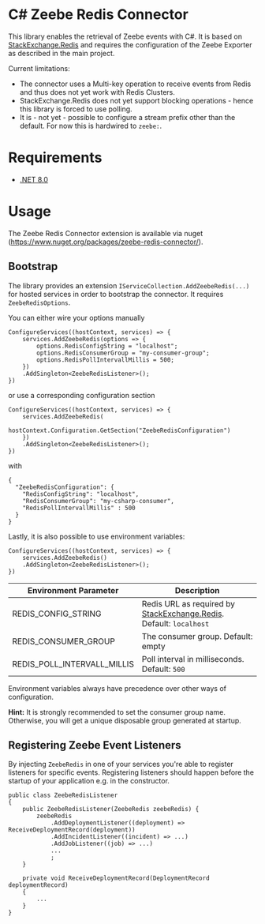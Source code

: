 C# Zeebe Redis Connector
========================

This library enables the retrieval of Zeebe events with C#. It is based on [StackExchange.Redis](https://www.nuget.org/packages/StackExchange.Redis/) 
and requires the configuration of the Zeebe Exporter as described in the main project.

Current limitations:
* The connector uses a Multi-key operation to receive events from Redis and thus does not yet work with Redis Clusters.
* StackExchange.Redis does not yet support blocking operations - hence this library is forced to use polling.
* It is - not yet - possible to configure a stream prefix other than the default. For now this is hardwired to `zeebe:`.

# Requirements

* [.NET 8.0](https://dotnet.microsoft.com/en-us/download/dotnet/8.0)

# Usage

The Zeebe Redis Connector extension is available via nuget (https://www.nuget.org/packages/zeebe-redis-connector/).

## Bootstrap

The library provides an extension `IServiceCollection.AddZeebeRedis(...)` for hosted services
in order to bootstrap the connector. It requires `ZeebeRedisOptions`.

You can either wire your options manually
```
ConfigureServices((hostContext, services) => {
    services.AddZeebeRedis(options => {
        options.RedisConfigString = "localhost";
        options.RedisConsumerGroup = "my-consumer-group";
        options.RedisPollIntervallMillis = 500;
    })
    .AddSingleton<ZeebeRedisListener>();
})
```
or use a corresponding configuration section

```
ConfigureServices((hostContext, services) => {
    services.AddZeebeRedis(
        hostContext.Configuration.GetSection("ZeebeRedisConfiguration")
    })
    .AddSingleton<ZeebeRedisListener>();
})
```
with
```
{
  "ZeebeRedisConfiguration": {
    "RedisConfigString": "localhost",
    "RedisConsumerGroup": "my-csharp-consumer",
    "RedisPollIntervallMillis" : 500
  }
}
```


Lastly, it is also possible to use environment variables:

```
ConfigureServices((hostContext, services) => {
    services.AddZeebeRedis()
    .AddSingleton<ZeebeRedisListener>();
})
```

| Environment Parameter       | Description  |
|-----------------------------|---|
| REDIS_CONFIG_STRING         | Redis URL as required by [StackExchange.Redis](https://stackexchange.github.io/StackExchange.Redis/Configuration#configuration-options). Default: `localhost` |
| REDIS_CONSUMER_GROUP        | The consumer group. Default: empty |
| REDIS_POLL_INTERVALL_MILLIS | Poll interval in milliseconds. Default: `500`  |

Environment variables always have precedence over other ways of configuration.

**Hint:** It is strongly recommended to set the consumer group name. Otherwise, you will get a unique disposable group generated at startup.

## Registering Zeebe Event Listeners

By injecting `ZeebeRedis` in one of your services you're able to register listeners for specific events.
Registering listeners should happen before the startup of your application e.g. in the constructor.

```
public class ZeebeRedisListener
{
    public ZeebeRedisListener(ZeebeRedis zeebeRedis) {
        zeebeRedis
            .AddDeploymentListener((deployment) => ReceiveDeploymentRecord(deployment))
            .AddIncidentListener((incident) => ...)
            .AddJobListener((job) => ...)
            ...
            ;
    }

    private void ReceiveDeploymentRecord(DeploymentRecord deploymentRecord)
    {
        ...
    }
}
```
